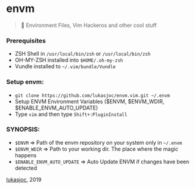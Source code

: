# envm

> 🍕 Environment Files, Vim Hackeros and other cool stuff

### Prerequisites
- ZSH Shell in ``/usr/local/bin/zsh`` or ``/usr/local/bin/zsh``
- OH-MY-ZSH installed into ``$HOME/.oh-my-zsh``
- Vundle installed to ``~/.vim/bundle/Vundle``

### Setup envm:
- ``git clone https://github.com/lukasjoc/envm.vim.git ~/.envm``
- Setup ENVM Environment Variables ($ENVM, $ENVM_WDIR, $ENABLE_ENVM_AUTO_UPDATE)
- Type ``vim`` and then type ``Shift+:PluginInstall``

### SYNOPSIS:
- ``$ENVM`` => Path of the envm repository on your system only in ``~/.envm``
- ``$ENVM_WDIR`` => Path to your working dir. The place where the magic happens
- ``$ENABLE_ENVM_AUTO_UPDATE`` => Auto Update ENVM if changes have been detected

[lukasjoc](https://lukasjoc.com), 2019
